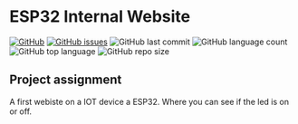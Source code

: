 # ESP32 Internal Website

[![GitHub](https://img.shields.io/github/license/Philias2001/esp32-internal-website)](https://github.com/Philias2001/esp32-internal-website/blob/main/LICENSE) [![GitHub issues](https://img.shields.io/github/issues/Philias2001/esp32-internal-website)](https://github.com/Philias2001/esp32-internal-website/issues) ![GitHub last commit](https://img.shields.io/github/last-commit/Philias2001/esp32-internal-website)
![GitHub language count](https://img.shields.io/github/languages/count/Philias2001/esp32-internal-website) ![GitHub top language](https://img.shields.io/github/languages/top/Philias2001/esp32-internal-website) ![GitHub repo size](https://img.shields.io/github/repo-size/Philias2001/esp32-internal-website)

## Project assignment
A first webiste on a IOT device a ESP32. Where you can see if the led is on or off.
